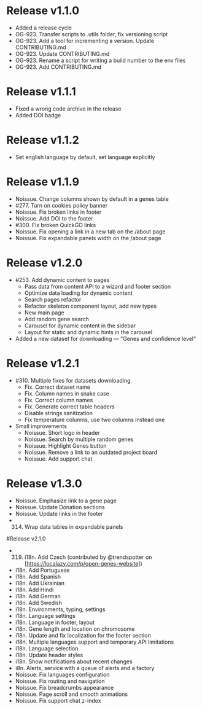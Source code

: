 # Release v1.1.0

- Added a release cycle
- OG-923. Transfer scripts to .utils folder, fix versioning script
- OG-923. Add a tool for incrementing a version. Update CONTRIBUTING.md
- OG-923. Update CONTRIBUTING.md
- OG-923. Rename a script for writing a build number to the env files
- OG-923. Add CONTRIBUTING.md

# Release v1.1.1

- Fixed a wrong code archive in the release
- Added DOI badge

# Release v1.1.2

- Set english language by default, set language explicitly

# Release v1.1.9

- Noissue. Change columns shown by default in a genes table
- #277. Turn on cookies policy banner
- Noissue. Fix broken links in footer
- Noissue. Add DOI to the footer
- #300. Fix broken QuickGO links
- Noissue. Fix opening a link in a new tab on the /about page
- Noissue. Fix expandable panels width on the /about page

# Release v1.2.0

- #253. Add dynamic content to pages
    - Pass data from content API to a wizard and footer section
    - Optimize data loading for dynamic content
    - Search pages refactor
    - Refactor skeleton component layout, add new types
    - New main page
    - Add random gene search
    - Carousel for dynamic content in the sidebar
    - Layout for static and dynamic hints in the carousel
- Added a new dataset for downloading — "Genes and confidence level"

# Release v1.2.1

- #310. Multiple fixes for datasets downloading
  - Fix. Correct dataset name
  - Fix. Column names in snake case
  - Fix. Correct column names
  - Fix. Generate correct table headers
  - Disable strings sanitization
  - Fix temperature columns, use two columns instead one
- Small improvements
    - Noissue. Short logo in header
    - Noissue. Search by multiple random genes
    - Noissue. Highlight Genes button
    - Noissue. Remove a link to an outdated project board
    - Noissue. Add support chat

# Release v1.3.0

- Noissue. Emphasize link to a gene page
- Noissue. Update Donation sections
- Noissue. Update links in the footer
- 314. Wrap data tables in expandable panels


#Release v2.1.0

- 319. i18n. Add Czech (contributed by @trendspotter on [https://localazy.com/p/open-genes-website])
- i18n. Add Portuguese
- i18n. Add Spanish
- i18n. Add Ukrainian
- i18n. Add Hindi
- i18n. Add German
- i18n. Add Swedish
- i18n. Environments, typing, settings
- i18n. Language settings
- i18n. Language in footer, layout
- i18n. Gene length and location on chromosome
- i18n. Update and fix localization for the footer section
- i18n. Multiple languages support and temporary API limitations
- i18n. Language selection
- i18n. Update header styles
- i18n. Show notifications about recent changes
- i8n. Alerts, service with a queue of alerts and a factory
- Noissue. Fix languages configuration
- Noissue. Fix routing and navigation
- Noissue. Fix breadcrumbs appearance
- Noissue. Page scroll and smooth animations
- Noissue. Fix support chat z-index
